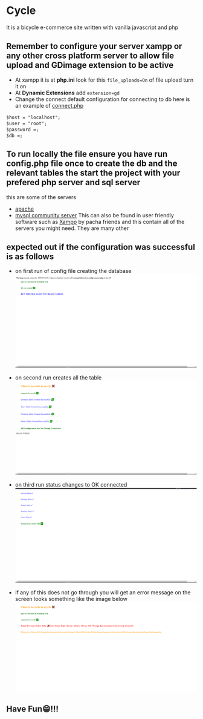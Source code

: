 # Cycle

It is a bicycle e-commerce site written with vanilla javascript and php

## Remember to configure your server xampp or any other cross platform server to allow **file upload** and **GDimage** extension to be active

- At xampp it is at **php.ini** look for this `file_uploads=On` of file upload turn it on
- At **Dynamic Extensions** add `extension=gd`
- Change the connect default configuration for connecting to db here is an example of [connect.php](./connect.php)

```
$host = "localhost";
$user = "root";
$password =;
$db =;
```

## To run locally the file ensure you have run config.php file once to create the db and the relevant tables the start the project with your prefered php server and sql server

this are some of the servers

- [apache](https://apache.org)
- [mysql community server](https://dev.mysql.com)
  This can also be found in user friendly software such as [Xampp](https://www.apachefriends.org) by pacha friends and this contain all of the servers you might need. They are many other

## **expected out if the configuration was successful is as follows**

- on first run of config file creating the database
  <img src="./readme-images/first.png"/>

- on second run creates all the table
  <img src="./readme-images/second.png"/>

- on third run status changes to OK connected
  <img src="./readme-images/third.png"/>

- if any of this does not go through you will get an error message on the screen looks something like the image below
  <img src="./readme-images/error.png"/>

## Have Fun😁!!!
